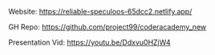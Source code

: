 Website:
https://reliable-speculoos-65dcc2.netlify.app/

GH Repo:
https://github.com/project99/coderacademy_new

Presentation Vid:
https://youtu.be/Ddxvu0HZjW4